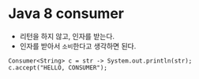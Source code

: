 # Java 8 consumer

* 리턴을 하지 않고, 인자를 받는다.
* 인자를 받아서 `소비`한다고 생각하면 된다.

```
Consumer<String> c = str -> System.out.println(str);
c.accept("HELLO, CONSUMER");
```
